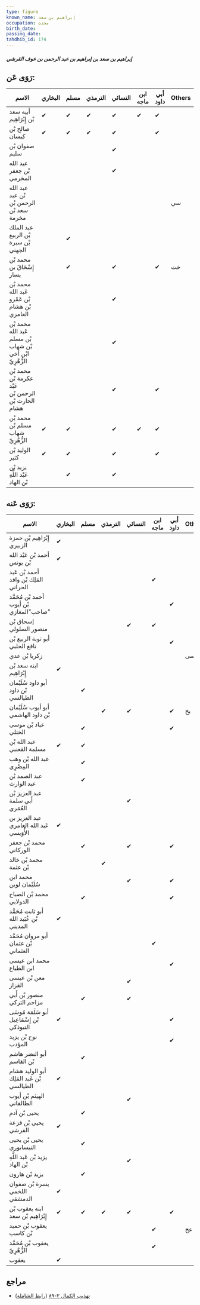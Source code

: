```yaml
---
type: figure
known_name: إبراهيم بن سعد
occupation: محدث
birth_date:
passing_date:
tahdhib_id: 174
---
```

##### إبراهيم بن سعد بن إبراهيم بن عبد الرحمن بن عوف القرشي

## رَوَى عَن:
| الاسم                                                     | البخاري | مسلم | الترمذي | النسائي | ابن ماجه | أبي داود | Others |
| --------------------------------------------------------- | ------- | ---- | ------- | ------- | -------- | -------- | ------ |
| أبيه سعد بْن إِبْرَاهِيم                                  | ✔       | ✔    | ✔       | ✔       | ✔        | ✔        |        |
| صالح بْن كيسان                                            | ✔       | ✔    | ✔       | ✔       |          | ✔        |        |
| صفوان بْن سليم                                            |         |      |         | ✔       |          |          |        |
| عبد الله بْن جعفر المخرمي                                 |         |      |         | ✔       |          |          |        |
| عبد الله بْن عبد الرحمن بْن سعد بْن مخرمة                 |         |      |         |         |          |          | سي     |
| عبد الملك بْن الربيع بْن سبرة الجهني                      |         | ✔    |         |         |          |          |        |
| محمد بْن إِسْحَاقَ بن يسار                                |         | ✔    |         | ✔       |          | ✔        | خت     |
| محمد بْن عَبد الله بْن عَمْرو بْن هشام العامري            |         |      |         | ✔       |          |          |        |
| محمد بْن عَبد الله بْن مسلم بْن شهاب ابْن أخي الزُّهْرِيّ |         |      |         | ✔       |          |          |        |
| محمد بْن عكرمة بْن عَبْد الرحمن بْن الحارث بْن هشام       |         |      |         | ✔       |          | ✔        |        |
| محمد بْن مسلم بْن شهاب الزُّهْرِيّ                        | ✔       | ✔    |         | ✔       | ✔        | ✔        |        |
| الوليد بْن كثير                                           | ✔       | ✔    |         | ✔       |          | ✔        |        |
| يزيد بْن عَبْد اللَّهِ بْن الهاد                          |         | ✔    |         | ✔       |          |          |        |
## رَوَى عَنه:
| الاسم                                       | البخاري | مسلم | الترمذي | النسائي | ابن ماجه | أبي داود | Others |
| ------------------------------------------- | ------- | ---- | ------- | ------- | -------- | -------- | ------ |
| إِبْرَاهِيم بْن حمزة الزبيري                | ✔       |      |         |         |          |          |        |
| أحمد بْن عَبْد الله بْن يونس                | ✔       |      |         |         |          |          |        |
| أحمد بْن عَبد المَلِك بْن واقد الحراني      |         |      |         |         | ✔        |          |        |
| أحمد بْن مُحَمَّد بْن أيوب صاحب"المغازي"    |         |      |         |         |          | ✔        |        |
| إسحاق بْن منصور السلولي                     |         |      |         | ✔       | ✔        |          |        |
| أبو توبة الربيع بْن نافع الحلبي             |         |      |         |         |          | ✔        |        |
| زكريا بْن عدي                               |         |      |         |         |          |          | سى     |
| ابنه سعد بْن إِبْرَاهِيم                    | ✔       |      |         |         |          |          |        |
| أبو داود سُلَيْمان بْن داود الطيالسي        |         | ✔    |         |         |          |          |        |
| أبو أيوب سُلَيْمان بْن داود الهاشمي         |         |      | ✔       | ✔       |          | ✔        | بخ     |
| عباد بْن موسى الختلي                        |         | ✔    |         |         |          | ✔        |        |
| عبد الله بْن مسلمة القعنبي                  | ✔       | ✔    |         |         |          |          |        |
| عبد الله بْن وهب المِصْرِي                  |         | ✔    |         |         |          |          |        |
| عبد الصمد بْن عبد الوارث                    |         | ✔    |         |         |          |          |        |
| عبد العزيز بْن أَبي سلمة العُمَري           |         |      |         | ✔       |          |          |        |
| عبد العزيز بن عَبد الله العامري الأُوَيسي   | ✔       |      |         |         |          |          |        |
| محمد بْن جعفر الوركاني                      |         | ✔    |         | ✔       |          | ✔        |        |
| محمد بْن خالد بْن عثمة                      |         |      | ✔       |         |          |          |        |
| محمد ابن سُلَيْمان لوين                     |         |      |         | ✔       |          | ✔        |        |
| محمد بْن الصباح الدولابي                    |         | ✔    |         |         |          | ✔        |        |
| أبو ثابت مُحَمَّد بْن عُبَيد الله المديني   | ✔       |      |         |         |          |          |        |
| أبو مروان مُحَمَّد بْن عثمان العثماني       |         |      |         |         | ✔        |          |        |
| محمد ابن عيسى ابن الطباع                    |         |      |         |         |          | ✔        |        |
| معن بْن عيسى القزاز                         |         |      |         | ✔       |          |          |        |
| منصور بْن أَبي مزاحم التركي                 |         | ✔    |         | ✔       |          |          |        |
| أبو سَلَمَة مُوسَى بْن إِسْمَاعِيل التبوذكي | ✔       |      |         |         |          | ✔        |        |
| نوح بْن يزيد المؤدب                         |         |      |         |         |          | ✔        |        |
| أبو النضر هاشم بْن القاسم                   |         | ✔    |         |         |          |          |        |
| أبو الوليد هشام بْن عَبد المَلِك الطيالسي   | ✔       |      |         |         |          |          |        |
| الهيثم بْن أيوب الطالقاني                   |         |      |         | ✔       |          |          |        |
| يحيى بْن آدم                                |         | ✔    |         |         |          |          |        |
| يحيى بْن قزعة القرشي                        | ✔       |      |         |         |          |          |        |
| يحيى بْن يحيى النيسابوري                    |         | ✔    |         |         |          |          |        |
| يزيد بْن عَبد اللَّهِ بْن الهاد             |         |      |         | ✔       |          |          |        |
| يزيد بْن هارون                              |         | ✔    |         |         |          |          |        |
| يسرة بْن صفوان اللخمي الدمشقي               | ✔       |      |         |         |          |          |        |
| ابنه يعقوب بْن إِبْرَاهِيم بْن سعد          | ✔       | ✔    | ✔       | ✔       |          | ✔        |        |
| يعقوب بْن حميد بْن كاسب                     |         |      |         |         | ✔        |          | عخ     |
| يعقوب بْن مُحَمَّد الزُّهْرِيّ              |         |      |         |         | ✔        |          |        |
| يعقوب                                       | ✔       |      |         |         |          |          |        |
## مراجع
- [تهذيب الكمال ٢-٨٩](obsidian://open?vault=Tahdhib-al-Kamal&file=Figures/١٧٤-إبراهيم%20بن%20سعد%20بن%20إبراهيم%20بن%20عبد%20الرحمن%20بن%20عوف%20القرشي) ([رابط الشاملة](https://shamela.ws/book/3722/570))